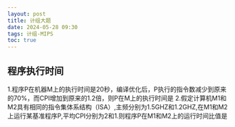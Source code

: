 ```yaml
---
layout: post
title: 计组大题
date: 2024-05-28 09:30
tags: 计组-MIPS
toc: true
---
```


## 程序执行时间
1.程序P在机器M上的执行时间是20秒，编译优化后，P执行的指令数减少到原来的70%，而CPI增加到原来的1.2倍，则P在M上的执行时间是
2.假定计算机M1和M2具有相同的指令集体系结构（ISA）,主频分别为1.5GHZ和1.2GHZ,在M1和M2上运行某基准程序P,平均CPI分别为2和1.则程序P在M1和M2上的运行时间比值是
